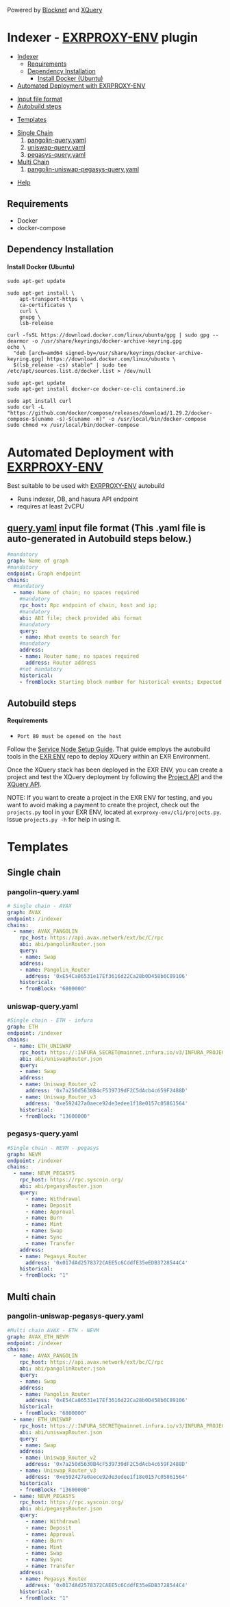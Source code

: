 

Powered by    [Blocknet](https://blocknet.co) and  [XQuery](https://xquery.io/)

# Indexer - [EXRPROXY-ENV](https://github.com/blocknetdx/exrproxy-env) plugin
- [Indexer](#indexer)
  * [Requirements](#requirements)
  * [Dependency Installation](#dependency-installation)
      - [Install Docker (Ubuntu)](#install-docker--ubuntu-)
 - [Automated Deployment with EXRPROXY-ENV](#automated-deployment)
  * [Input file format](#0)
  * [Autobuild steps](#1)
 - [Templates](#templates)  
  * [Single Chain](#single_chain)
    1. [pangolin-query.yaml](#avax_query)
    2. [uniswap-query.yaml](#eth_query)
    3. [pegasys-query.yaml](#nevm_query)
  * [Multi Chain](#multi_chain)
    1. [pangolin-uniswap-pegasys-query.yaml](#multi_query)

 - [Help](#help)  

## Requirements <a name="requirements"></a>
- Docker
- docker-compose

## Dependency Installation <a name="dependency-installation"></a>
#### Install Docker (Ubuntu) <a name="install-docker--ubuntu-"></a>
```shell
sudo apt-get update

sudo apt-get install \
    apt-transport-https \
    ca-certificates \
    curl \
    gnupg \
    lsb-release
    
curl -fsSL https://download.docker.com/linux/ubuntu/gpg | sudo gpg --dearmor -o /usr/share/keyrings/docker-archive-keyring.gpg
echo \
  "deb [arch=amd64 signed-by=/usr/share/keyrings/docker-archive-keyring.gpg] https://download.docker.com/linux/ubuntu \
  $(lsb_release -cs) stable" | sudo tee /etc/apt/sources.list.d/docker.list > /dev/null

sudo apt-get update
sudo apt-get install docker-ce docker-ce-cli containerd.io

sudo apt install curl
sudo curl -L "https://github.com/docker/compose/releases/download/1.29.2/docker-compose-$(uname -s)-$(uname -m)" -o /usr/local/bin/docker-compose
sudo chmod +x /usr/local/bin/docker-compose
```


# Automated Deployment with [EXRPROXY-ENV](https://github.com/blocknetdx/exrproxy-env) <a name="automated-deployment"></a>

Best suitable to be used with [EXRPROXY-ENV](https://github.com/blocknetdx/exrproxy-env) autobuild

- Runs indexer, DB, and hasura API endpoint
- requires at least 2vCPU


## <ins>query.yaml</ins> input file format (This .yaml file is auto-generated in Autobuild steps below.)<a name="0"></a>
```yaml
#mandatory
graph: Name of graph
#mandatory
endpoint: Graph endpoint
chains:
  #mandatory
  - name: Name of chain; no spaces required
    #mandatory
    rpc_host: Rpc endpoint of chain, host and ip;
    #mandatory
    abi: ABI file; check provided abi format
    #mandatory
    query:
    - name: What events to search for
    #mandatory
    address:
    - name: Router name; no spaces required
      address: Router address
    #not mandatory
    historical:
    - fromBlock: Starting block number for historical events; Expected number
```
## Autobuild steps <a name="1"></a>
#### Requirements
- `Port 80 must be opened on the host`

Follow the [Service Node Setup Guide](https://docs.blocknet.co/service-nodes/setup/).
That guide employs the autobuild tools in the [EXR ENV](https://github.com/blocknetdx/exrproxy-env) repo
to deploy XQuery within an EXR Environment.

Once the XQuery stack has been deployed in the EXR ENV, you can create a project and test the XQuery
deployment by following the [Project API](https://api.blocknet.co/#projects-api-xquery-hydra) and
the [XQuery API](https://api.blocknet.co/#xquery-api).

NOTE: If you want to create a project in the EXR ENV for testing, and you want to avoid making a payment to create the project,
check out the `projects.py` tool in your EXR ENV, located at `exrproxy-env/cli/projects.py`. Issue `projects.py -h` for help in using it.

# Templates <a name="templates"></a>
## Single chain <a name="single_chain"></a>
### pangolin-query.yaml <a name="avax_query"></a>
```yaml
# Single chain - AVAX
graph: AVAX
endpoint: /indexer
chains:
  - name: AVAX_PANGOLIN
    rpc_host: https://api.avax.network/ext/bc/C/rpc
    abi: abi/pangolinRouter.json
    query:
    - name: Swap
    address:
    - name: Pangolin_Router
      address: '0xE54Ca86531e17Ef3616d22Ca28b0D458b6C89106'
    historical:
    - fromBlock: "6800000"
```

### uniswap-query.yaml <a name="eth_query"></a>
```yaml
#Single chain - ETH - infura
graph: ETH
endpoint: /indexer
chains:
  - name: ETH_UNISWAP
    rpc_host: https://:INFURA_SECRET@mainnet.infura.io/v3/INFURA_PROJECT
    abi: abi/uniswapRouter.json
    query:
    - name: Swap
    address:
    - name: Uniswap_Router_v2
      address: '0x7a250d5630B4cF539739dF2C5dAcb4c659F2488D'
    - name: Uniswap_Router_v3
      address: '0xe592427a0aece92de3edee1f18e0157c05861564'
    historical:
    - fromBlock: "13600000"
```

### pegasys-query.yaml <a name="nevm_query"></a>
```yaml
#Single chain - NEVM - pegasys
graph: NEVM
endpoint: /indexer
chains:
  - name: NEVM_PEGASYS
    rpc_host: https://rpc.syscoin.org/
    abi: abi/pegasysRouter.json
    query:
      - name: Withdrawal
      - name: Deposit
      - name: Approval
      - name: Burn
      - name: Mint
      - name: Swap
      - name: Sync
      - name: Transfer
    address:
    - name: Pegasys_Router
      address: '0x017dAd2578372CAEE5c6CddfE35eEDB3728544C4'
    historical:
    - fromBlock: "1"
```
  
## Multi chain <a name="multi_chain"></a>
  ### pangolin-uniswap-pegasys-query.yaml <a name="multi_query"></a>
```yaml
#Multi chain AVAX - ETH - NEVM
graph: AVAX_ETH_NEVM
endpoint: /indexer
chains:
  - name: AVAX_PANGOLIN
    rpc_host: https://api.avax.network/ext/bc/C/rpc
    abi: abi/pangolinRouter.json
    query:
    - name: Swap
    address:
    - name: Pangolin_Router
      address: '0xE54Ca86531e17Ef3616d22Ca28b0D458b6C89106'
    historical:
    - fromBlock: "6800000"
  - name: ETH_UNISWAP
    rpc_host: https://:INFURA_SECRET@mainnet.infura.io/v3/INFURA_PROJECT
    abi: abi/uniswapRouter.json
    query:
    - name: Swap
    address:
    - name: Uniswap_Router_v2
      address: '0x7a250d5630B4cF539739dF2C5dAcb4c659F2488D'
    - name: Uniswap_Router_v3
      address: '0xe592427a0aece92de3edee1f18e0157c05861564'
    historical:
    - fromBlock: "13600000"
  - name: NEVM_PEGASYS
    rpc_host: https://rpc.syscoin.org/
    abi: abi/pegasysRouter.json
    query:
      - name: Withdrawal
      - name: Deposit
      - name: Approval
      - name: Burn
      - name: Mint
      - name: Swap
      - name: Sync
      - name: Transfer
    address:
    - name: Pegasys_Router
      address: '0x017dAd2578372CAEE5c6CddfE35eEDB3728544C4'
    historical:
    - fromBlock: "1"

```
